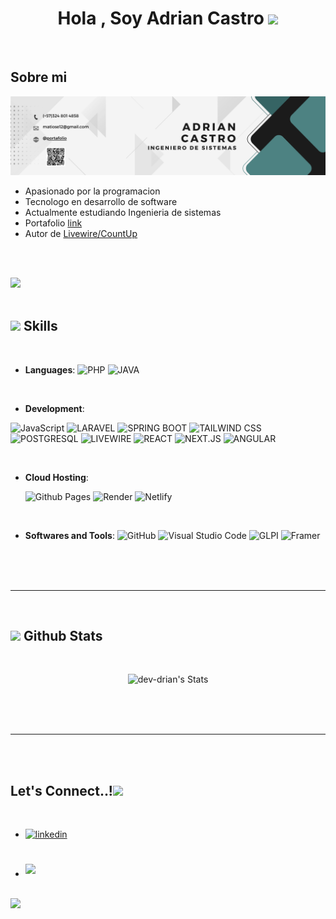 
<h1 align="center"><b>Hola  , Soy Adrian Castro </b><img src="https://media.giphy.com/media/hvRJCLFzcasrR4ia7z/giphy.gif" width="35"></h1>


<br>



	
##  **Sobre mi**

<img src="https://github.com/Dev-Drian/Dev-Drian/blob/main/BannerLinkedin.png?raw=true">

<br>

- Apasionado por la programacion
- Tecnologo en desarrollo de software
- Actualmente estudiando Ingenieria de sistemas
- Portafolio [link](https://devdrian.vercel.app/)
- Autor de [Livewire/CountUp](https://packagist.org/packages/devdrian/livewire-countup)

<br><br>

<img src="https://user-images.githubusercontent.com/73097560/115834477-dbab4500-a447-11eb-908a-139a6edaec5c.gif"><br><br>

## <img src="https://media2.giphy.com/media/QssGEmpkyEOhBCb7e1/giphy.gif?cid=ecf05e47a0n3gi1bfqntqmob8g9aid1oyj2wr3ds3mg700bl&rid=giphy.gif" width ="25"><b> Skills</b>
<br>

<p align="center">

- **Languages**:
	![PHP](https://img.shields.io/badge/PHP%20-%23777BB4.svg?style=for-the-badge&logo=php&logoColor=white)
  	![JAVA](https://img.shields.io/badge/JAVA-%23007396.svg?style=for-the-badge&logo=Java&logoColor=white)

<br>   
    
- **Development**:


![JavaScript](https://img.shields.io/badge/JavaScript%20-%23F7DF1E.svg?style=for-the-badge&logo=javascript&logoColor=black) 
![LARAVEL](https://img.shields.io/badge/LARAVEL%20-%23FF2D20.svg?style=for-the-badge&logo=laravel&logoColor=white) 
![SPRING BOOT](https://img.shields.io/badge/SPRING%20BOOT%20-%236DB33F.svg?style=for-the-badge&logo=springboot&logoColor=white) 
![TAILWIND CSS](https://img.shields.io/badge/TAILWIND%20CSS%20-%2306B6D4.svg?style=for-the-badge&logo=tailwindcss&logoColor=white) 
![POSTGRESQL](https://img.shields.io/badge/POSTGRESQL%20-%23336791.svg?style=for-the-badge&logo=postgresql&logoColor=white) 
![LIVEWIRE](https://img.shields.io/badge/LIVEWIRE%20-%238B0000.svg?style=for-the-badge&logo=laravel&logoColor=white) 
![REACT](https://img.shields.io/badge/REACT%20-%2361DAFB.svg?style=for-the-badge&logo=react&logoColor=black) 
![NEXT.JS](https://img.shields.io/badge/NEXT.JS%20-%23000000.svg?style=for-the-badge&logo=next.js&logoColor=white) 
![ANGULAR](https://img.shields.io/badge/ANGULAR%20-%23DD0031.svg?style=for-the-badge&logo=angular&logoColor=white)




<br>

- **Cloud Hosting**:

    ![Github Pages](https://img.shields.io/badge/GitHub%20Pages-%23327FC7.svg?style=for-the-badge&logo=github&logoColor=white)
    ![Render](https://img.shields.io/badge/Render-%2300C7B7.svg?style=for-the-badge&logo=render&logoColor=white)
    ![Netlify](https://img.shields.io/badge/Netlify-%2300C7B7.svg?style=for-the-badge&logo=netlify&logoColor=white)

  
  
    
<br>

- **Softwares and Tools**:
![GitHub](https://img.shields.io/badge/GitHub-%23121011.svg?style=for-the-badge&logo=github&logoColor=white) 
![Visual Studio Code](https://img.shields.io/badge/VS%20Code-007ACC.svg?style=for-the-badge&logo=visual-studio-code&logoColor=white) 
![GLPI](https://img.shields.io/badge/GLPI-%23F68212.svg?style=for-the-badge&logoColor=white)
![Framer](https://img.shields.io/badge/Framer-%23FF5500.svg?style=for-the-badge&logo=framer&logoColor=white)



<br>



<br>
<br>

-----

<br>


## <img src="https://media.giphy.com/media/iY8CRBdQXODJSCERIr/giphy.gif" width="35"><b> Github Stats </b>
<br>

<div align="center">

![dev-drian's Stats](https://github-readme-stats.vercel.app/api?username=dev-drian&theme=vue-dark&show_icons=true&hide_border=true&count_private=true)
</div>

<br>
<br>
<br>

-----

<br>
<br>

## <b> Let's Connect..!</b><img src="https://github.com/0xAbdulKhali/0xAbdulKhalid/raw/main/assets/mdImages/handshake.gif" width ="80">
<br>
<div align='left'>

<ul>

<li>
<a href="https://linkedin.com/in/DevDrian" target="_blank">
<img src="https://img.shields.io/badge/linkedin: 0adrian-%2300acee.svg?color=405DE6&style=for-the-badge&logo=linkedin&logoColor=white" alt=linkedin style="margin-bottom: 5px;"/>
</a>
</li>

<br>



<br>

<li>
<a href="mailto:matiose12@gmail.com" target="_blank">
<img src="https://img.shields.io/badge/gmail:  0DevDrian-%23EA4335.svg?style=for-the-badge&logo=gmail&logoColor=white" t=mail style="margin-bottom: 5px;" />
</a>
</li>
	
</ul>
</div>

<br>
<img src="https://user-images.githubusercontent.com/73097560/115834477-dbab4500-a447-11eb-908a-139a6edaec5c.gif">
<br>
<br>
<br>
